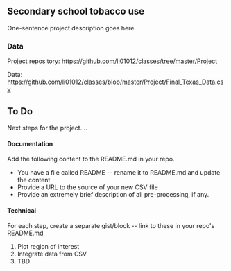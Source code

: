 
## Secondary school tobacco use

One-sentence project description goes here

### Data

Project repository: https://github.com/li01012/classes/tree/master/Project

Data: https://github.com/li01012/classes/blob/master/Project/Final_Texas_Data.csv

## To Do

Next steps for the project....

#### Documentation

Add the following content to the README.md in your repo.

* You have a file called README -- rename it to README.md and update the content
* Provide a URL to the source of your new CSV file
* Provide an extremely brief description of all pre-processing, if any.

#### Technical

For each step, create a separate gist/block -- link to these in your repo's README.md

1. Plot region of interest
2. Integrate data from CSV
3. TBD

